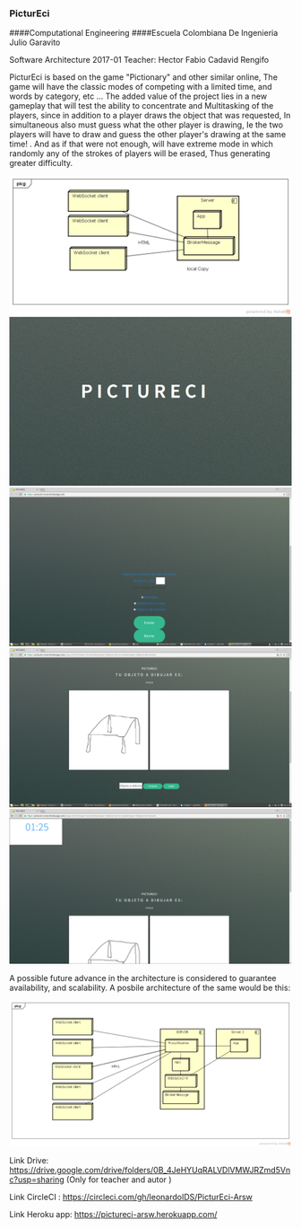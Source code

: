 ### PicturEci

####Computational Engineering
####Escuela Colombiana De Ingenieria Julio Garavito


Software Architecture 2017-01
Teacher: Hector Fabio Cadavid Rengifo


PicturEci is based on the game "Pictionary" and other similar online,
The game will have the classic modes of competing with a limited time, and words by category, etc ...
The added value of the project lies in a new gameplay that will test the ability to concentrate and
Multitasking of the players, since in addition to a player draws the object that was requested,
In simultaneous also must guess what the other player is drawing,
Ie the two players will have to draw and guess the other player's drawing at the same time! .
And as if that were not enough, will have extreme mode in which randomly any of the strokes of players will be erased,
Thus generating greater difficulty.


![](img/Architecture.png)
![](img/start.png)
![](img/select.png)
![](img/play.png)
![](img/time.png)


A possible future advance in the architecture is considered to guarantee availability, and scalability. A posbile architecture of the same would be this:  

![](img/Architecture2.png)
  
Link Drive: https://drive.google.com/drive/folders/0B_4JeHYUqRALVDlVMWJRZmd5Vnc?usp=sharing (Only for teacher and autor )

Link CircleCI : https://circleci.com/gh/leonardoIDS/PicturEci-Arsw 

Link Heroku app:   https://pictureci-arsw.herokuapp.com/
  
  
